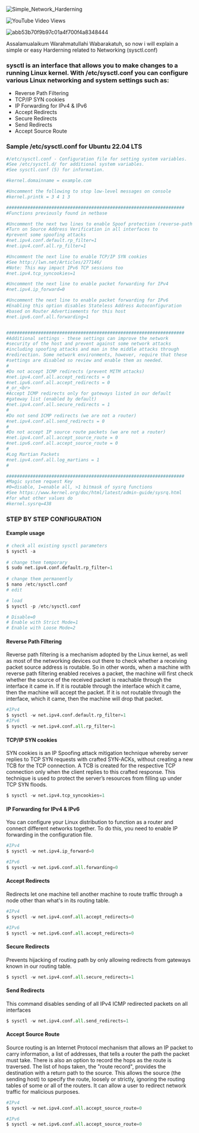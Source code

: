 ![Simple_Network_Harderning](https://user-images.githubusercontent.com/106005322/173357304-0c2f27e6-20ff-48a7-b867-01c8f0a47f13.png)

<img alt="YouTube Video Views" src="https://img.shields.io/youtube/views/IXY1sUxyufM?style=social">

![abb53b70f9b97c01a4f700f4a8348444](https://user-images.githubusercontent.com/106005322/173247515-74f66a04-aae3-4c68-9e7e-400c1fbd867a.gif)

Assalamualaikum Warahmatullahi Wabarakatuh, so now i will explain a simple or easy Harderning related to Networking (sysctl.conf)

### sysctl is an interface that allows you to make changes to a running Linux kernel. With /etc/sysctl.conf you can configure various Linux networking and system settings such as:

* Reverse Path Filtering
* TCP/IP SYN cookies
* IP Forwarding for IPv4 & IPv6
* Accept Redirects
* Secure Redirects
* Send Redirects
* Accept Source Route


### Sample /etc/sysctl.conf for Ubuntu 22.04 LTS
```python
#/etc/sysctl.conf - Configuration file for setting system variables. 
#See /etc/sysctl.d/ for additional system variables. 
#See sysctl.conf (5) for information. 

#kernel.domainname = example.com

#Uncomment the following to stop low-level messages on console 
#kernel.printk = 3 4 1 3

###################################################################
#Functions previously found in netbase

#Uncomment the next two lines to enable Spoof protection (reverse-path filter)
#Turn on Source Address Verification in all interfaces to
#prevent some spoofing attacks
#net.ipv4.conf.default.rp_filter=1
#net.ipv4.conf.all.rp_filter=1

#Uncomment the next line to enable TCP/IP SYN cookies
#See http://lwn.net/Articles/277146/
#Note: This may impact IPv6 TCP sessions too
#net.ipv4.tcp_syncookies=1

#Uncomment the next line to enable packet forwarding for IPv4
#net.ipv4.ip_forward=0

#Uncomment the next line to enable packet forwarding for IPv6
#Enabling this option disables Stateless Address Autoconfiguration
#based on Router Advertisements for this host
#net.ipv6.conf.all.forwarding=1


###################################################################
#Additional settings - these settings can improve the network 
#security of the host and prevent against some network attacks
#including spoofing attacks and man in the middle attacks through
#redirection. Some network environments, however, require that these
#settings are disabled so review and enable them as needed.
#
#Do not accept ICMP redirects (prevent MITM attacks)
#net.ipv4.conf.all.accept_redirects = 0
#net.ipv6.conf.all.accept_redirects = 0
#_or_<br>
#Accept ICMP redirects only for gateways listed in our default
#gateway list (enabled by default)
#net.ipv4.conf.all.secure_redirects = 1
#
#Do not send ICMP redirects (we are not a router)
#net.ipv4.conf.all.send_redirects = 0
#
#Do not accept IP source route packets (we are not a router)
#net.ipv4.conf.all.accept_source_route = 0
#net.ipv6.conf.all.accept_source_route = 0
#
#Log Martian Packets
#net.ipv4.conf.all.log_martians = 1
#

###################################################################
#Magic system request Key
#0=disable, 1=enable all, >1 bitmask of sysrq functions
#See https://www.kernel.org/doc/html/latest/admin-guide/sysrq.html
#for what other values do
#kernel.sysrq=438
```
### STEP BY STEP CONFIGURATION

#### Example usage
```python
# check all existing sysctl parameters
$ sysctl -a
 
# change them temporary
$ sudo net.ipv4.conf.default.rp_filter=1
 
# change them permanently 
$ nano /etc/sysctl.conf
# edit

# load 
$ sysctl -p /etc/sysctl.conf

# Disable=0
# Enable with Strict Mode=1
# Enable with Loose Mode=2
```
#### Reverse Path Filtering
Reverse path filtering is a mechanism adopted by the Linux kernel, as well as most of the networking devices out there to check whether a receiving packet source address is routable. So in other words, when a machine with reverse path filtering enabled receives a packet, the machine will first check whether the source of the received packet is reachable through the interface it came in. If it is routable through the interface which it came, then the machine will accept the packet.
If it is not routable through the interface, which it came, then the machine will drop that packet.
```python
#IPv4
$ sysctl -w net.ipv4.conf.default.rp_filter=1
#IPv6
$ sysctl -w net.ipv4.conf.all.rp_filter=1
```

#### TCP/IP SYN cookies 
SYN cookies is an IP Spoofing attack mitigation technique whereby server replies to TCP SYN requests with crafted SYN-ACKs, without creating a new TCB for the TCP connection. A TCB is created for the respective TCP connection only when the client replies to this crafted response. This technique is used to protect the server’s resources from filling up under TCP SYN floods.
```python
$ sysctl -w net.ipv4.tcp_syncookies=1 
```

#### IP Forwarding for IPv4 & IPv6
You can configure your Linux distribution to function as a router and connect different networks together. To do this, you need to enable IP forwarding in the configuration file.
```python
#IPv4
$ sysctl -w net.ipv4.ip_forward=0

#IPv6
$ sysctl -w net.ipv6.conf.all.forwarding=0
```

#### Accept Redirects
Redirects let one machine tell another machine to route traffic through a node other than what's in its routing table.
```python
#IPv4
$ sysctl -w net.ipv4.conf.all.accept_redirects=0

#IPv6
$ sysctl -w net.ipv6.conf.all.accept_redirects=0
```

#### Secure Redirects
Prevents hijacking of routing path by only allowing redirects from gateways known in our routing table.
```python
$ sysctl -w net.ipv4.conf.all.secure_redirects=1
```

#### Send Redirects
This command disables sending of all IPv4 ICMP redirected packets on all interfaces
```python
$ sysctl -w net.ipv4.conf.all.send_redirects=1
```

#### Accept Source Route
Source routing is an Internet Protocol mechanism that allows an IP packet to carry information, a list of addresses, that tells a router the path the packet must take. There is also an option to record the hops as the route is traversed. The list of hops taken, the "route record", provides the destination with a return path to the source. This allows the source (the sending host) to specify the route, loosely or strictly, ignoring the routing tables of some or all of the routers. It can allow a user to redirect network traffic for malicious purposes.
```python
#IPv4
$ sysctl -w net.ipv4.conf.all.accept_source_route=0

#IPv6
$ sysctl -w net.ipv6.conf.all.accept_source_route=0
```





